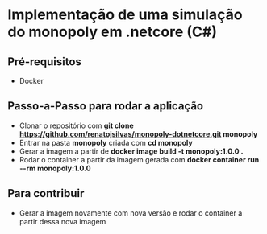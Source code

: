 # Implementação de uma simulação do monopoly em .netcore (C#)

## Pré-requisitos
* Docker

## Passo-a-Passo para rodar a aplicação
* Clonar o repositório com **git clone https://github.com/renatojsilvas/monopoly-dotnetcore.git monopoly**
* Entrar na pasta **monopoly** criada com **cd monopoly**
* Gerar a imagem a partir de **docker image build -t monopoly:1.0.0 .**
* Rodar o container a partir da imagem gerada com **docker container run --rm monopoly:1.0.0**

## Para contribuir
* Gerar a imagem novamente com nova versão e rodar o container a partir dessa nova imagem



